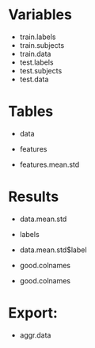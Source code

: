
# Variables
- train.labels
- train.subjects
- train.data
- test.labels
- test.subjects
- test.data

# Tables
- data

- features
- features.mean.std

# Results
- data.mean.std

- labels
- data.mean.std$label
- good.colnames
- good.colnames

# Export:
- aggr.data
